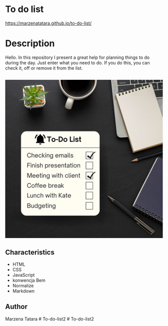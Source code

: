 # To do list
https://marzenatatara.github.io/to-do-list/
# Description
Hello. In this repository I present a great help for planning things to do during the day. Just enter what you need to do. If you do this, you can check it, off or remove it from the list.
##
![To-do-list](images/list.png)
## Characteristics
- HTML
- CSS
- JavaScript
- konwencja Bem
- Normalize
- Markdown
## Author
Marzena Tatara
#   T o - d o - l i s t 2 
 
 #   T o - d o - l i s t 2 
 
 